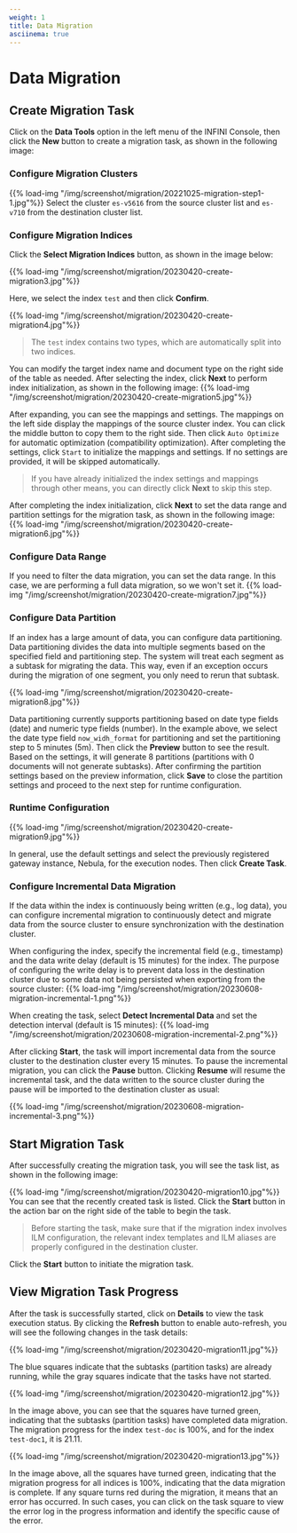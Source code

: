 ```yaml
---
weight: 1
title: Data Migration
asciinema: true
---
```


# Data Migration

## Create Migration Task

Click on the **Data Tools** option in the left menu of the INFINI Console, then click the **New** button to create a migration task, as shown in the following image:

### Configure Migration Clusters

{{% load-img "/img/screenshot/migration/20221025-migration-step1-1.jpg"%}}
Select the cluster `es-v5616` from the source cluster list and `es-v710` from the destination cluster list.

### Configure Migration Indices

Click the **Select Migration Indices** button, as shown in the image below:

{{% load-img "/img/screenshot/migration/20230420-create-migration3.jpg"%}}

Here, we select the index `test` and then click **Confirm**.

{{% load-img "/img/screenshot/migration/20230420-create-migration4.jpg"%}}

> The `test` index contains two types, which are automatically split into two indices.

You can modify the target index name and document type on the right side of the table as needed. After selecting the index, click **Next** to perform index initialization, as shown in the following image:
{{% load-img "/img/screenshot/migration/20230420-create-migration5.jpg"%}}

After expanding, you can see the mappings and settings. The mappings on the left side display the mappings of the source cluster index. You can click the middle button to copy them to the right side. Then click `Auto Optimize` for automatic optimization (compatibility optimization). After completing the settings, click `Start` to initialize the mappings and settings. If no settings are provided, it will be skipped automatically.

> If you have already initialized the index settings and mappings through other means, you can directly click **Next** to skip this step.

After completing the index initialization, click **Next** to set the data range and partition settings for the migration task, as shown in the following image:
{{% load-img "/img/screenshot/migration/20230420-create-migration6.jpg"%}}

### Configure Data Range

If you need to filter the data migration, you can set the data range. In this case, we are performing a full data migration, so we won't set it.
{{% load-img "/img/screenshot/migration/20230420-create-migration7.jpg"%}}

### Configure Data Partition

If an index has a large amount of data, you can configure data partitioning. Data partitioning divides the data into multiple segments based on the specified field and partitioning step. The system will treat each segment as a subtask for migrating the data. This way, even if an exception occurs during the migration of one segment, you only need to rerun that subtask.

{{% load-img "/img/screenshot/migration/20230420-create-migration8.jpg"%}}

Data partitioning currently supports partitioning based on date type fields (date) and numeric type fields (number). In the example above, we select the date type field `now_widh_format` for partitioning and set the partitioning step to 5 minutes (5m). Then click the **Preview** button to see the result. Based on the settings, it will generate 8 partitions (partitions with 0 documents will not generate subtasks). After confirming the partition settings based on the preview information, click **Save** to close the partition settings and proceed to the next step for runtime configuration.

### Runtime Configuration

{{% load-img "/img/screenshot/migration/20230420-create-migration9.jpg"%}}

In general, use the default settings and select the previously registered gateway instance, Nebula, for the execution nodes. Then click **Create Task**.

### Configure Incremental Data Migration

If the data within the index is continuously being written (e.g., log data), you can configure incremental migration to continuously detect and migrate data from the source cluster to ensure synchronization with the destination cluster.

When configuring the index, specify the incremental field (e.g., timestamp) and the data write delay (default is 15 minutes) for the index. The purpose of configuring the write delay is to prevent data loss in the destination cluster due to some data not being persisted when exporting from the source cluster:
{{% load-img "/img/screenshot/migration/20230608-migration-incremental-1.png"%}}

When creating the task, select **Detect Incremental Data** and set the detection interval (default is 15 minutes):
{{% load-img "/img/screenshot/migration/20230608-migration-incremental-2.png"%}}

After clicking **Start**, the task will import incremental data from the source cluster to the destination cluster every 15 minutes. To pause the incremental migration, you can click the **Pause** button. Clicking **Resume** will resume the incremental task, and the data written to the source cluster during the pause will be imported to the destination cluster as usual:

{{% load-img "/img/screenshot/migration/20230608-migration-incremental-3.png"%}}

## Start Migration Task

After successfully creating the migration task, you will see the task list, as shown in the following image:

{{% load-img "/img/screenshot/migration/20230420-migration10.jpg"%}}
You can see that the recently created task is listed. Click the **Start** button in the action bar on the right side of the table to begin the task.

> Before starting the task, make sure that if the migration index involves ILM configuration, the relevant index templates and ILM aliases are properly configured in the destination cluster.

Click the **Start** button to initiate the migration task.

## View Migration Task Progress

After the task is successfully started, click on **Details** to view the task execution status. By clicking the **Refresh** button to enable auto-refresh, you will see the following changes in the task details:

{{% load-img "/img/screenshot/migration/20230420-migration11.jpg"%}}

The blue squares indicate that the subtasks (partition tasks) are already running, while the gray squares indicate that the tasks have not started.

{{% load-img "/img/screenshot/migration/20230420-migration12.jpg"%}}

In the image above, you can see that the squares have turned green, indicating that the subtasks (partition tasks) have completed data migration. The migration progress for the index `test-doc` is 100%, and for the index `test-doc1`, it is 21.11.

{{% load-img "/img/screenshot/migration/20230420-migration13.jpg"%}}

In the image above, all the squares have turned green, indicating that the migration progress for all indices is 100%, indicating that the data migration is complete. If any square turns red during the migration, it means that an error has occurred. In such cases, you can click on the task square to view the error log in the progress information and identify the specific cause of the error.
